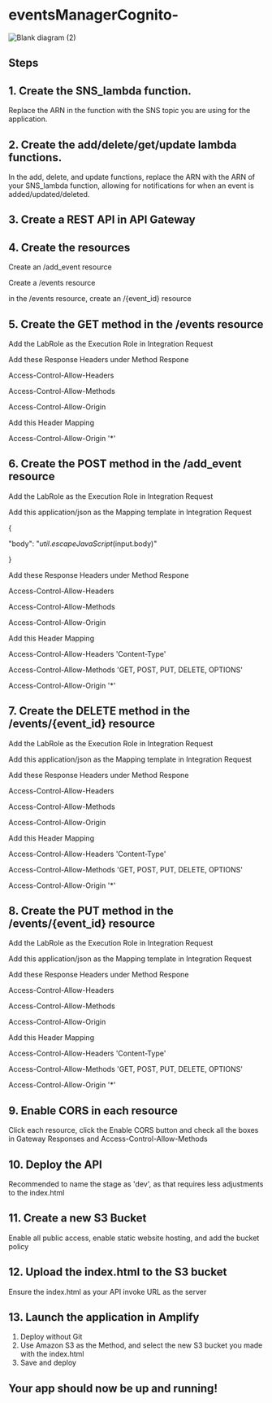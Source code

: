 # eventsManagerCognito-

![Blank diagram (2)](https://github.com/user-attachments/assets/d4e19019-ceb1-4aae-b1e9-864f70c1faac)


## Steps

## 1. Create the SNS_lambda function. 

Replace the ARN in the function with the SNS topic you are using for the application.

## 2. Create the add/delete/get/update lambda functions. 

In the add, delete, and update functions, replace the ARN with the ARN of your SNS_lambda function, allowing for notifications for when an event is added/updated/deleted. 

## 3. Create a REST API in API Gateway

## 4. Create the resources

Create an /add_event resource

Create a /events resource

in the /events resource, create an /{event_id} resource

## 5. Create the GET method in the /events resource 

Add the LabRole as the Execution Role in Integration Request

Add these Response Headers under Method Respone

Access-Control-Allow-Headers

Access-Control-Allow-Methods

Access-Control-Allow-Origin

Add this Header Mapping 

Access-Control-Allow-Origin '*'

## 6. Create the POST method in the /add_event resource 

Add the LabRole as the Execution Role in Integration Request

Add this application/json as the Mapping template in Integration Request

{

  "body": "$util.escapeJavaScript($input.body)"  
  
}


Add these Response Headers under Method Respone

Access-Control-Allow-Headers

Access-Control-Allow-Methods

Access-Control-Allow-Origin

Add this Header Mapping 

Access-Control-Allow-Headers 'Content-Type'

Access-Control-Allow-Methods 'GET, POST, PUT, DELETE, OPTIONS'

Access-Control-Allow-Origin '*'

## 7. Create the DELETE method in the /events/{event_id} resource 

Add the LabRole as the Execution Role in Integration Request

Add this application/json as the Mapping template in Integration Request





Add these Response Headers under Method Respone

Access-Control-Allow-Headers

Access-Control-Allow-Methods

Access-Control-Allow-Origin

Add this Header Mapping 

Access-Control-Allow-Headers 'Content-Type'

Access-Control-Allow-Methods 'GET, POST, PUT, DELETE, OPTIONS'

Access-Control-Allow-Origin '*'


## 8. Create the PUT method in the /events/{event_id} resource 

Add the LabRole as the Execution Role in Integration Request

Add this application/json as the Mapping template in Integration Request





Add these Response Headers under Method Respone

Access-Control-Allow-Headers

Access-Control-Allow-Methods

Access-Control-Allow-Origin

Add this Header Mapping 
 
Access-Control-Allow-Headers 'Content-Type'

Access-Control-Allow-Methods 'GET, POST, PUT, DELETE, OPTIONS'

Access-Control-Allow-Origin '*'

## 9. Enable CORS in each resource

Click each resource, click the Enable CORS button and check all the boxes in Gateway Responses and Access-Control-Allow-Methods

## 10. Deploy the API 

Recommended to name the stage as 'dev', as that requires less adjustments to the index.html

## 11. Create a new S3 Bucket

Enable all public access, enable static website hosting, and add the bucket policy

## 12. Upload the index.html to the S3 bucket

Ensure the index.html as your API invoke URL as the server

## 13. Launch the application in Amplify

1. Deploy without Git
2. Use Amazon S3 as the Method, and select the new S3 bucket you made with the index.html
3. Save and deploy 

## Your app should now be up and running!






